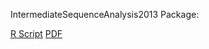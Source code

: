 IntermediateSequenceAnalysis2013 Package:

[R Script](IntermediateSequenceAnalysis2013.R)
[PDF](IntermediateSequenceAnalysis2013.pdf)
